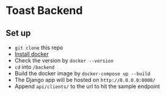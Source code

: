 # Toast Backend
## Set up
- `git clone` this repo 
- [Install docker](https://docs.docker.com/docker-for-mac/install/)
- Check the version by `docker --version`
- `cd` into `/backend`
- Build the docker image by `docker-compose up --build`
- The Django app will be hosted on `http://0.0.0.0:8000/`
- Append `api/clients/` to the url to hit the sample endpoint
